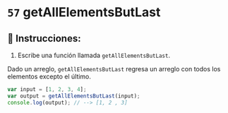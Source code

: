 # `57` getAllElementsButLast

## 📝 Instrucciones:

1. Escribe una función llamada `getAllElementsButLast`.

Dado un arreglo, `getAllElementsButLast` regresa un arreglo con todos los elementos excepto el último.

```Javascript
var input = [1, 2, 3, 4];
var output = getAllElementsButLast(input);
console.log(output); // --> [1, 2 , 3]
```